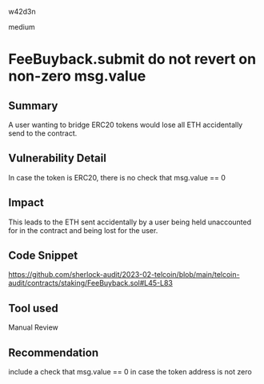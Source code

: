 w42d3n

medium

# FeeBuyback.submit do not revert on non-zero msg.value

## Summary

A user wanting to bridge ERC20 tokens would lose all ETH accidentally send to the contract.

## Vulnerability Detail

In case the token is ERC20, there is no check that msg.value == 0

## Impact

This leads to the ETH sent accidentally by a user being held unaccounted for in the contract and being lost for the user.


## Code Snippet

 https://github.com/sherlock-audit/2023-02-telcoin/blob/main/telcoin-audit/contracts/staking/FeeBuyback.sol#L45-L83


## Tool used

Manual Review

## Recommendation

 include a check that msg.value == 0 in case the token address is not zero